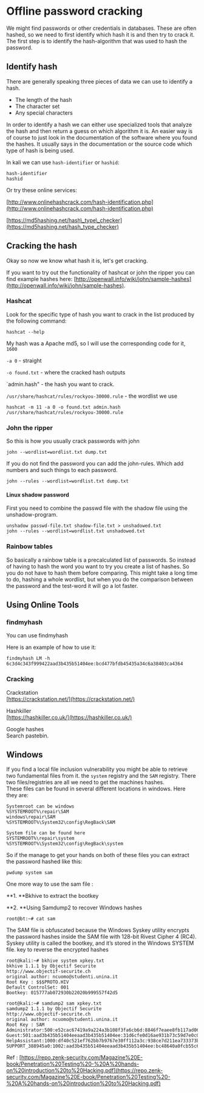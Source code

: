 # Offline password cracking

We might find passwords or other credentials in databases. These are often hashed, so we need to first identify which hash it is and then try to crack it. The first step is to identify the hash-algorithm that was used to hash the password.

## Identify hash

There are generally speaking three pieces of data we can use to identify a hash.

* The length of the hash
* The character set
* Any special characters

In order to identify a hash we can either use specialized tools that analyze the hash and then return a guess on which algorithm it is. An easier way is of course to just look in the documentation of the software where you found the hashes. It usually says in the documentation or the source code which type of hash is being used.

In kali we can use `hash-identifier` or `hashid`:

```
hash-identifier 
hashid
```

Or try these online services:

[http://www.onlinehashcrack.com/hash-identification.php](http://www.onlinehashcrack.com/hash-identification.php)

[https://md5hashing.net/hash\_type\_checker](https://md5hashing.net/hash_type_checker)

## Cracking the hash

Okay so now we know what hash it is, let's get cracking.

If you want to try out the functionality of hashcat or john the ripper you can find example hashes here: [http://openwall.info/wiki/john/sample-hashes](http://openwall.info/wiki/john/sample-hashes).

### Hashcat

Look for the specific type of hash you want to crack in the list produced by the following command:

```
hashcat --help
```

My hash was a Apache md5, so I will use the corresponding code for it, `1600`

`-a 0` - straight

`-o found.txt` - where the cracked hash outputs

\`admin.hash" - the hash you want to crack.

`/usr/share/hashcat/rules/rockyou-30000.rule` - the wordlist we use

```
hashcat -m 11 -a 0 -o found.txt admin.hash /usr/share/hashcat/rules/rockyou-30000.rule
```

### John the ripper

So this is how you usually crack passwords with john

```
john --wordlist=wordlist.txt dump.txt
```

If you do not find the password you can add the john-rules. Which add numbers and such things to each password.

```
john --rules --wordlist=wordlist.txt dump.txt
```

#### Linux shadow password

First you need to combine the passwd file with the shadow file using the unshadow-program.

```
unshadow passwd-file.txt shadow-file.txt > unshadowed.txt
john --rules --wordlist=wordlist.txt unshadowed.txt
```

### Rainbow tables

So basically a rainbow table is a precalculated list of passwords. So instead of having to hash the word you want to try you create a list of hashes. So you do not have to hash them before comparing. This might take a long time to do, hashing a whole wordlist, but when you do the comparison between the password and the test-word it will go a lot faster.

## Using Online Tools

### findmyhash

You can use findmyhash

Here is an example of how to use it:

```
findmyhash LM -h 6c3d4c343f999422aad3b435b51404ee:bcd477bfdb45435a34c6a38403ca4364
```

### Cracking

Crackstation  
[https://crackstation.net/](https://crackstation.net/)

Hashkiller  
[https://hashkiller.co.uk/](https://hashkiller.co.uk/)

Google hashes  
Search pastebin.

## Windows

If you find a local file inclusion vulnerability you might be able to retrieve two fundamental files from it. the `system` registry and the `SAM` registry. There two files/registries are all we need to get the machines hashes.  
These files can be found in several different locations in windows. Here they are:

```
Systemroot can be windows
%SYSTEMROOT%\repair\SAM
windows\repair\SAM
%SYSTEMROOT%\System32\config\RegBack\SAM

System file can be found here
SYSTEMROOT%\repair\system
%SYSTEMROOT%\System32\config\RegBack\system
```

So if the manage to get your hands on both of these files you can extract the password hashed like this:

```
pwdump system sam
```

One more way to use the sam file :

**1. **Bkhive to extract the bootkey

**2. **Using Samdump2 to recover Windows hashes



```
root@bt:~# cat sam
```

 The SAM file is obfuscated because the Windows Syskey utility encrypts the password hashes inside the SAM file with 128-bit Rivest Cipher 4 \(RC4\). Syskey utility is called the bootkey, and it’s stored in the Windows SYSTEM file. key to reverse the encrypted hashes

```
root@kali:~# bkhive system xpkey.txt
bkhive 1.1.1 by Objectif Securite
http://www.objectif-securite.ch
original author: ncuomo@studenti.unina.it
Root Key : $$$PROTO.HIV
Default ControlSet: 001
Bootkey: 015777ab072930b22020b999557f42d5
```

```
root@kali:~# samdump2 sam xpkey.txt
samdump2 1.1.1 by Objectif Securite
http://www.objectif-securite.ch
original author: ncuomo@studenti.unina.it
Root Key : SAM
Administrator:500:e52cac67419a9a224a3b108f3fa6cb6d:8846f7eaee8fb117ad06bdd830b7586c:::
Guest:501:aad3b435b51404eeaad3b435b51404ee:31d6cfe0d16ae931b73c59d7e0c089c0:::
HelpAssistant:1000:df40c521ef762bb7b9767e30ff112a3c:938ce7d211ea733373bcfc3e6fbb3641:::
SUPPORT_388945a0:1002:aad3b435b51404eeaad3b435b51404ee:bc48640a0fcb55c6ba1c9955080a52a8:::
```

Ref : [https://repo.zenk-security.com/Magazine%20E-book/Penetration%20Testing%20-%20A%20hands-on%20introduction%20to%20Hacking.pdf](https://repo.zenk-security.com/Magazine%20E-book/Penetration%20Testing%20-%20A%20hands-on%20introduction%20to%20Hacking.pdf)

